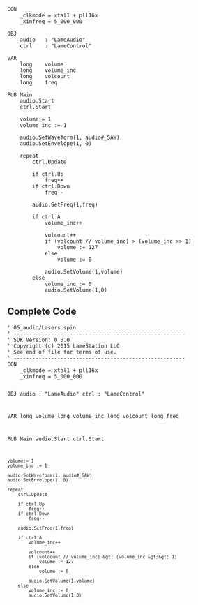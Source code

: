 <pre><code>CON
    _clkmode = xtal1 + pll16x
    _xinfreq = 5_000_000
  
OBJ
    audio   : &quot;LameAudio&quot;
    ctrl    : &quot;LameControl&quot;
    
VAR
    long    volume
    long    volume_inc
    long    volcount
    long    freq

PUB Main
    audio.Start
    ctrl.Start
    
    volume:= 1
    volume_inc := 1
    
    audio.SetWaveform(1, audio#_SAW)
    audio.SetEnvelope(1, 0)

    repeat
        ctrl.Update
               
        if ctrl.Up
            freq++
        if ctrl.Down
            freq--

        audio.SetFreq(1,freq)

        if ctrl.A
            volume_inc++
            
            volcount++ 
            if (volcount // volume_inc) &gt; (volume_inc &gt;&gt; 1)
                volume := 127
            else
                volume := 0
            
            audio.SetVolume(1,volume)
        else
            volume_inc := 0
            audio.SetVolume(1,0)</code></pre>
<h2 id="complete-code">Complete Code</h2>
<pre><code>&#39; 05_audio/Lasers.spin
&#39; -------------------------------------------------------
&#39; SDK Version: 0.0.0
&#39; Copyright (c) 2015 LameStation LLC
&#39; See end of file for terms of use.
&#39; -------------------------------------------------------
CON
    _clkmode = xtal1 + pll16x
    _xinfreq = 5_000_000
  
OBJ
    audio   : &quot;LameAudio&quot;
    ctrl    : &quot;LameControl&quot;
    
VAR
    long    volume
    long    volume_inc
    long    volcount
    long    freq

PUB Main
    audio.Start
    ctrl.Start
    
    volume:= 1
    volume_inc := 1
    
    audio.SetWaveform(1, audio#_SAW)
    audio.SetEnvelope(1, 0)

    repeat
        ctrl.Update
               
        if ctrl.Up
            freq++
        if ctrl.Down
            freq--

        audio.SetFreq(1,freq)

        if ctrl.A
            volume_inc++
            
            volcount++ 
            if (volcount // volume_inc) &gt; (volume_inc &gt;&gt; 1)
                volume := 127
            else
                volume := 0
            
            audio.SetVolume(1,volume)
        else
            volume_inc := 0
            audio.SetVolume(1,0)

</code></pre>

